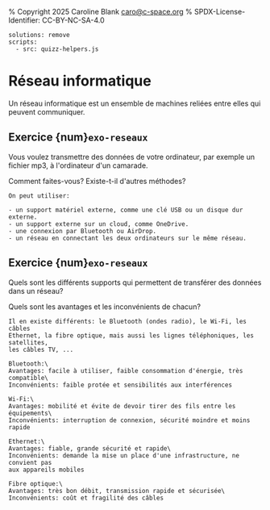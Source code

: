 % Copyright 2025 Caroline Blank <caro@c-space.org>
% SPDX-License-Identifier: CC-BY-NC-SA-4.0

```{metadata}
solutions: remove
scripts:
  - src: quizz-helpers.js
```

# Réseau informatique

Un  réseau informatique est un ensemble de machines reliées entre elles qui
peuvent communiquer.

## Exercice {num}`exo-reseaux`

Vous voulez transmettre des données de votre ordinateur, par exemple un fichier
mp3, à l'ordinateur d'un camarade.

Comment faites-vous? Existe-t-il d'autres méthodes?

```{solution}
On peut utiliser:

- un support matériel externe, comme une clé USB ou un disque dur externe.
- un support externe sur un cloud, comme OneDrive.
- une connexion par Bluetooth ou AirDrop.
- un réseau en connectant les deux ordinateurs sur le même réseau.
```

## Exercice {num}`exo-reseaux`

Quels sont les différents supports qui permettent de transférer des données
dans un réseau?

Quels sont les avantages et les inconvénients de chacun?

```{solution}
Il en existe différents: le Bluetooth (ondes radio), le Wi-Fi, les câbles
Ethernet, la fibre optique, mais aussi les lignes téléphoniques, les satellites,
les câbles TV, ...

Bluetooth:\
Avantages: facile à utiliser, faible consommation d'énergie, très compatible\
Inconvénients: faible protée et sensibilités aux interférences

Wi-Fi:\
Avantages: mobilité et évite de devoir tirer des fils entre les équipements\
Inconvénients: interruption de connexion, sécurité moindre et moins rapide

Ethernet:\
Avantages: fiable, grande sécurité et rapide\
Inconvénients: demande la mise un place d'une infrastructure, ne convient pas
aux appareils mobiles

Fibre optique:\
Avantages: très bon débit, transmission rapide et sécurisée\
Inconvénients: coût et fragilité des câbles

```
